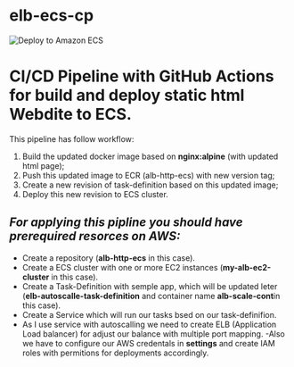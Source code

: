# elb-ecs-cp
![Deploy to Amazon ECS](https://github.com/kkkooosss/elb-ecs-cp/workflows/Deploy%20to%20Amazon%20ECS/badge.svg)

# **CI/CD Pipeline with GitHub Actions for build and deploy static html Webdite  to ECS.**

This pipeline has follow workflow:
1. Build the updated docker image based on **nginx:alpine** (with updated html page);
2. Push this updated image to ECR (alb-http-ecs) with new version tag; 
3. Create a new revision of task-definition based on this updated image;
4. Deploy this new revision to ECS cluster.

## *For applying this pipline you should have prerequired resorces on AWS:*


- Create a repository (**alb-http-ecs** in this case).
- Create a ECS cluster with one or more EC2 instances (**my-alb-ec2-cluster** in this case).
- Create a Task-Definition with semple app, which will be updated leter (**elb-autoscalle-task-definition** and container name **alb-scale-cont**in this case).
- Create a Service which will run our tasks bsed on our task-definifion.
- As I use service with autoscalling we need to create ELB (Application Load balancer) for adjust our balance with multiple port mapping. 
-Also we have to configure our AWS credentals in **settings** and create IAM roles with permitions for deployments accordingly.  


